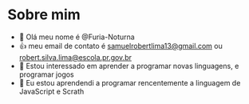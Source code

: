  # Sobre mim


- 👋 Olá meu nome é @Furia-Noturna
- :+1: meu email de contato é samuelrobertlima13@gmail.com ou robert.silva.lima@escola.pr.gov.br
- 👀 Estou interessado em aprender a programar novas linguagens, e programar jogos
- 🌱 Eu estou aprendendi a programar rencentemente a linguagem de JavaScript e Scrath



